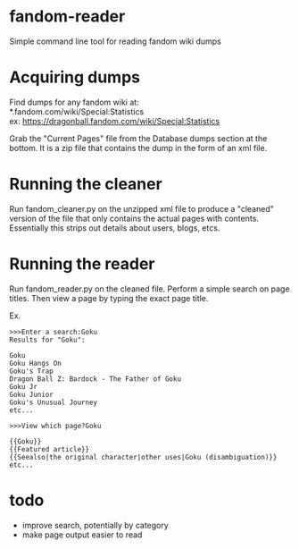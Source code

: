 # fandom-reader
Simple command line tool for reading fandom wiki dumps

# Acquiring dumps
Find dumps for any fandom wiki at:  
*.fandom.com/wiki/Special:Statistics  
ex: https://dragonball.fandom.com/wiki/Special:Statistics

Grab the "Current Pages" file from the Database dumps section at the bottom. It is a zip file that contains the dump in the form of an xml file.

# Running the cleaner
Run fandom_cleaner.py on the unzipped xml file to produce a "cleaned" version of the file that only contains the actual pages with contents.  
Essentially this strips out details about users, blogs, etcs.

# Running the reader
Run fandom_reader.py on the cleaned file. Perform a simple search on page titles. Then view a page by typing the exact page title.

Ex.
```console
>>>Enter a search:Goku
Results for "Goku":

Goku
Goku Hangs On
Goku's Trap
Dragon Ball Z: Bardock - The Father of Goku
Goku Jr
Goku Junior
Goku's Unusual Journey
etc...

>>>View which page?Goku

{{Goku}}
{{Featured article}}
{{Seealso|the original character|other uses|Goku (disambiguation)}}
etc...
```

# todo
- improve search, potentially by category
- make page output easier to read
